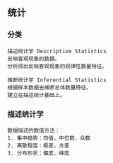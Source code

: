 ## 统计

### 分类
    描述统计学 Descriptive Statistics
	反映客观现象的数据。
	分析得出反映客观现象的规律性数量特征。

    推断统计学 Inferential Statistics
    根据样本数据去推断总体数量特征。
    建立在描述统计基础上。

### 描述统计学
    数据描述的数值方法：
    1. 集中趋势：均值，中位数，众数
    2. 离散程度：极差，方差
    3. 分布形状：偏度，峰度
    